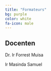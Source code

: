 ```yaml
---
title: "Formateurs"
bg: purple
color: white
fa-icon: male
---
```


## Docenten

Dr. Ir Forrest Muisa



Ir Masinda Samuel
